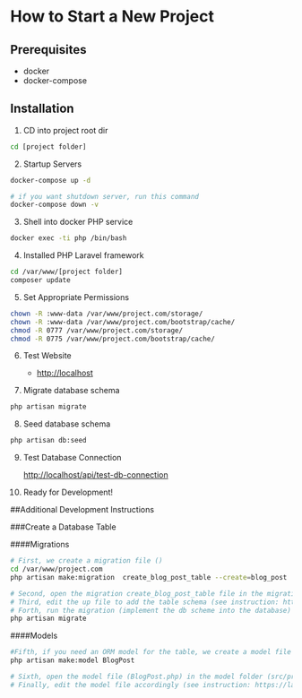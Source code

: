 # How to Start a New Project

## Prerequisites
- docker
- docker-compose


## Installation

1. CD into project root dir
```bash
cd [project folder]
```

2. Startup Servers

```bash
docker-compose up -d

# if you want shutdown server, run this command
docker-compose down -v
```

3. Shell into docker PHP service
```bash
docker exec -ti php /bin/bash
```

4. Installed PHP Laravel framework

```bash
cd /var/www/[project folder]
composer update
```

5. Set Appropriate Permissions

```bash
chown -R :www-data /var/www/project.com/storage/
chown -R :www-data /var/www/project.com/bootstrap/cache/
chmod -R 0777 /var/www/project.com/storage/
chmod -R 0775 /var/www/project.com/bootstrap/cache/
```

6. Test Website

   - [http://localhost](http://localhost)


7. Migrate database schema

```bash
php artisan migrate
```

8. Seed database schema

```bash
php artisan db:seed
```

9. Test Database Connection

   [http://localhost/api/test-db-connection](http://localhost/api/test-db-connection)


10. Ready for Development!




##Additional Development Instructions


###Create a Database Table

####Migrations

```bash
# First, we create a migration file ()
cd /var/www/project.com
php artisan make:migration  create_blog_post_table --create=blog_post

# Second, open the migration create_blog_post_table file in the migration folder (src/project.com/database/migrations)
# Third, edit the up file to add the table schema (see instruction: https://laravel.com/docs/8.x/migrations#migration-structure)
# Forth, run the migration (implement the db scheme into the database)
php artisan migrate 
```

####Models
```bash
#Fifth, if you need an ORM model for the table, we create a model file
php artisan make:model BlogPost

# Sixth, open the model file (BlogPost.php) in the model folder (src/project.com/app/Models)
# Finally, edit the model file accordingly (see instruction: https://laravel.com/docs/8.x/eloquent#eloquent-model-conventions)
```





